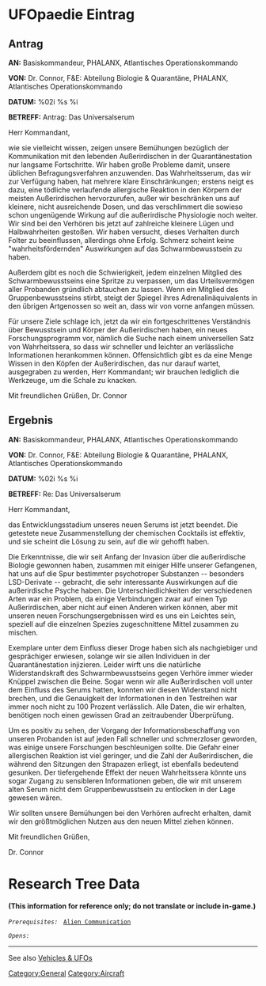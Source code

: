 # UFOpaedie Eintrag

## Antrag

**AN:** Basiskommandeur, PHALANX, Atlantisches Operationskommando

**VON:** Dr. Connor, F&E: Abteilung Biologie & Quarantäne, PHALANX,
Atlantisches Operationskommando

**DATUM:** %02i %s %i

**BETREFF:** Antrag: Das Universalserum

Herr Kommandant,

wie sie vielleicht wissen, zeigen unsere Bemühungen bezüglich der
Kommunikation mit den lebenden Außerirdischen in der Quarantänestation
nur langsame Fortschritte. Wir haben große Probleme damit, unsere
üblichen Befragungsverfahren anzuwenden. Das Wahrheitsserum, das wir zur
Verfügung haben, hat mehrere klare Einschränkungen; erstens neigt es
dazu, eine tödliche verlaufende allergische Reaktion in den Körpern der
meisten Außerirdischen hervorzurufen, außer wir beschränken uns auf
kleinere, nicht ausreichende Dosen, und das verschlimmert die sowieso
schon ungenügende Wirkung auf die außerirdische Physiologie noch weiter.
Wir sind bei den Verhören bis jetzt auf zahlreiche kleinere Lügen und
Halbwahrheiten gestoßen. Wir haben versucht, dieses Verhalten durch
Folter zu beeinflussen, allerdings ohne Erfolg. Schmerz scheint keine
"wahrheitsfördernden" Auswirkungen auf das Schwarmbewusstsein zu haben.

Außerdem gibt es noch die Schwierigkeit, jedem einzelnen Mitglied des
Schwarmbewusstseins eine Spritze zu verpassen, um das Urteilsvermögen
aller Probanden gründlich abtauchen zu lassen. Wenn ein Mitglied des
Gruppenbewusstseins stirbt, steigt der Spiegel ihres
Adrenalinäquivalents in den übrigen Artgenossen so weit an, dass wir von
vorne anfangen müssen.

Für unsere Ziele schlage ich, jetzt da wir ein fortgeschrittenes
Verständnis über Bewusstsein und Körper der Außerirdischen haben, ein
neues Forschungsprogramm vor, nämlich die Suche nach einem universellen
Satz von Wahrheitssera, so dass wir schneller und leichter an
verlässliche Informationen herankommen können. Offensichtlich gibt es da
eine Menge Wissen in den Köpfen der Außerirdischen, das nur darauf
wartet, ausgegraben zu werden, Herr Kommandant; wir brauchen lediglich
die Werkzeuge, um die Schale zu knacken.

Mit freundlichen Grüßen, Dr. Connor

## Ergebnis

**AN:** Basiskommandeur, PHALANX, Atlantisches Operationskommando

**VON:** Dr. Connor, F&E: Abteilung Biologie & Quarantäne, PHALANX,
Atlantisches Operationskommando

**DATUM:** %02i %s %i

**BETREFF:** Re: Das Universalserum

Herr Kommandant,

das Entwicklungsstadium unseres neuen Serums ist jetzt beendet. Die
getestete neue Zusammenstellung der chemischen Cocktails ist effektiv,
und sie scheint die Lösung zu sein, auf die wir gehofft haben.

Die Erkenntnisse, die wir seit Anfang der Invasion über die
außerirdische Biologie gewonnen haben, zusammen mit einiger Hilfe
unserer Gefangenen, hat uns auf die Spur bestimmter psychotroper
Substanzen -- besonders LSD-Derivate -- gebracht, die sehr interessante
Auswirkungen auf die außerirdische Psyche haben. Die
Unterschiedlichkeiten der verschiedenen Arten war ein Problem, da einige
Verbindungen zwar auf einen Typ Außerirdischen, aber nicht auf einen
Anderen wirken können, aber mit unseren neuen Forschungsergebnissen wird
es uns ein Leichtes sein, speziell auf die einzelnen Spezies
zugeschnittene Mittel zusammen zu mischen.

Exemplare unter dem Einfluss dieser Droge haben sich als nachgiebiger
und gesprächiger erwiesen, solange wir sie allen Individuen in der
Quarantänestation injizieren. Leider wirft uns die natürliche
Widerstandskraft des Schwarmbewusstseins gegen Verhöre immer wieder
Knüppel zwischen die Beine. Sogar wenn wir alle Außerirdischen voll
unter dem Einfluss des Serums hatten, konnten wir diesen Widerstand
nicht brechen, und die Genauigkeit der Informationen in den Testreihen
war immer noch nicht zu 100 Prozent verlässlich. Alle Daten, die wir
erhalten, benötigen noch einen gewissen Grad an zeitraubender
Überprüfung.

Um es positiv zu sehen, der Vorgang der Informationsbeschaffung von
unseren Probanden ist auf jeden Fall schneller und schmerzloser
geworden, was einige unsere Forschungen beschleunigen sollte. Die Gefahr
einer allergischen Reaktion ist viel geringer, und die Zahl der
Außerirdischen, die während den Sitzungen den Strapazen erliegt, ist
ebenfalls bedeutend gesunken. Der tiefergehende Effekt der neuen
Wahrheitssera könnte uns sogar Zugang zu sensibleren Informationen
geben, die wir mit unserem alten Serum nicht dem Gruppenbewusstsein zu
entlocken in der Lage gewesen wären.

Wir sollten unsere Bemühungen bei den Verhören aufrecht erhalten, damit
wir den größtmöglichen Nutzen aus den neuen Mittel ziehen können.

Mit freundlichen Grüßen,

Dr. Connor

# Research Tree Data

**(This information for reference only; do not translate or include
in-game.)**

*`Prerequisites:`*
` `[`Alien Communication`](Research/Alien_Communication "wikilink")

*`Opens:`*

------------------------------------------------------------------------

See also [Vehicles & UFOs](Vehicles_&_UFOs "wikilink")

[Category:General](Category:General "wikilink")
[Category:Aircraft](Category:Aircraft "wikilink")